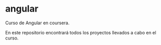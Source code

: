 # angular
Curso de Angular en coursera.

En este repositorio encontrará todos los proyectos llevados a cabo en el curso.

